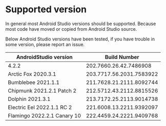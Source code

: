 # Supported version
In general most Android Studio versions should be supported. Because most code have moved or copied from Android Studio source.

Below Android Studio versions have been tested, if you have trouble in some version, please report an issue.

| AndroidStudio version       | Build Number             |
|-----------------------------|--------------------------|
| 4.2.2                       | 202.7660.26.42.7486908   |
| Arctic Fox 2020.3.1         | 203.7717.56.2031.7583922 |
| Bumblebee 2021.1.1          | 211.7628.21.2111.8092744 |
| Chipmunk 2021.2.1 Patch 2   | 212.5712.43.2112.8815526 |
| Dolphin 2021.3.1            | 213.7172.25.2113.9014738 |
| Electric Eel 2022.1.1  RC 2 | 221.6008.13.2211.9392097 |
| Flamingo 2022.2.1 Canary 10 | 222.4459.24.2221.9409768 |
